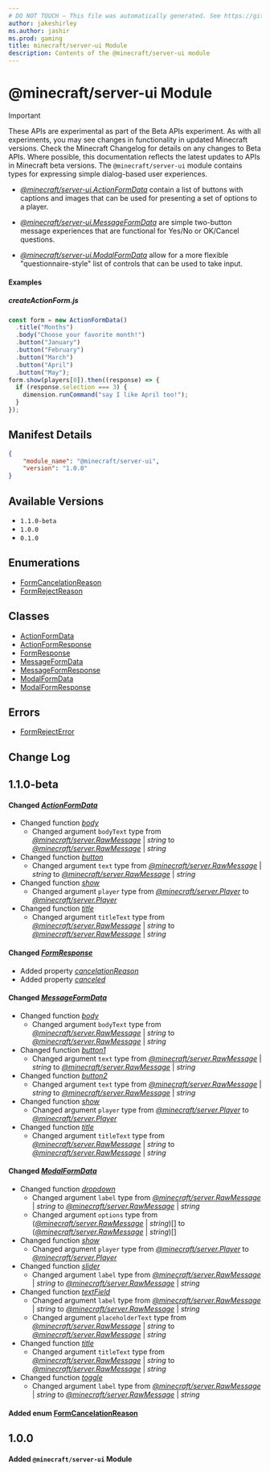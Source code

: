 ```yaml
---
# DO NOT TOUCH — This file was automatically generated. See https://github.com/mojang/minecraftapidocsgenerator to modify descriptions, examples, etc.
author: jakeshirley
ms.author: jashir
ms.prod: gaming
title: minecraft/server-ui Module
description: Contents of the @minecraft/server-ui module
---
```

# @minecraft/server-ui Module
>[!IMPORTANT]
>These APIs are experimental as part of the Beta APIs experiment. As with all experiments, you may see changes in functionality in updated Minecraft versions. Check the Minecraft Changelog for details on any changes to Beta APIs. Where possible, this documentation reflects the latest updates to APIs in Minecraft beta versions.
The `@minecraft/server-ui` module contains types for expressing simple dialog-based user experiences.



  * [*@minecraft/server-ui.ActionFormData*](../../minecraft/server-ui/ActionFormData.md) contain a list of buttons with captions and images that can be used for presenting a set of options to a player.

  * [*@minecraft/server-ui.MessageFormData*](../../minecraft/server-ui/MessageFormData.md) are simple two-button message experiences that are functional for Yes/No or OK/Cancel questions.

  * [*@minecraft/server-ui.ModalFormData*](../../minecraft/server-ui/ModalFormData.md) allow for a more flexible "questionnaire-style" list of controls that can be used to take input.

#### **Examples**
##### *createActionForm.js*
```javascript
const form = new ActionFormData()
  .title("Months")
  .body("Choose your favorite month!")
  .button("January")
  .button("February")
  .button("March")
  .button("April")
  .button("May");
form.show(players[0]).then((response) => {
  if (response.selection === 3) {
    dimension.runCommand("say I like April too!");
  }
});
```

## Manifest Details
```json
{
    "module_name": "@minecraft/server-ui",
    "version": "1.0.0"
}
```

## Available Versions
- `1.1.0-beta`
- `1.0.0`
- `0.1.0`

## Enumerations
- [FormCancelationReason](FormCancelationReason.md)
- [FormRejectReason](FormRejectReason.md)

## Classes
- [ActionFormData](ActionFormData.md)
- [ActionFormResponse](ActionFormResponse.md)
- [FormResponse](FormResponse.md)
- [MessageFormData](MessageFormData.md)
- [MessageFormResponse](MessageFormResponse.md)
- [ModalFormData](ModalFormData.md)
- [ModalFormResponse](ModalFormResponse.md)

## Errors
- [FormRejectError](FormRejectError.md)

## Change Log
## 1.1.0-beta
#### Changed *[ActionFormData](ActionFormData.md)*
- Changed function *[body](ActionFormData.md#body)*
  - Changed argument `bodyText` type from [*@minecraft/server.RawMessage*](../../minecraft/server/RawMessage.md) | *string* to [*@minecraft/server.RawMessage*](../../minecraft/server/RawMessage.md) | *string*
- Changed function *[button](ActionFormData.md#button)*
  - Changed argument `text` type from [*@minecraft/server.RawMessage*](../../minecraft/server/RawMessage.md) | *string* to [*@minecraft/server.RawMessage*](../../minecraft/server/RawMessage.md) | *string*
- Changed function *[show](ActionFormData.md#show)*
  - Changed argument `player` type from [*@minecraft/server.Player*](../../minecraft/server/Player.md) to [*@minecraft/server.Player*](../../minecraft/server/Player.md)
- Changed function *[title](ActionFormData.md#title)*
  - Changed argument `titleText` type from [*@minecraft/server.RawMessage*](../../minecraft/server/RawMessage.md) | *string* to [*@minecraft/server.RawMessage*](../../minecraft/server/RawMessage.md) | *string*
#### Changed *[FormResponse](FormResponse.md)*
- Added property *[cancelationReason](FormResponse.md#cancelationreason)*
- Added property *[canceled](FormResponse.md#canceled)*
#### Changed *[MessageFormData](MessageFormData.md)*
- Changed function *[body](MessageFormData.md#body)*
  - Changed argument `bodyText` type from [*@minecraft/server.RawMessage*](../../minecraft/server/RawMessage.md) | *string* to [*@minecraft/server.RawMessage*](../../minecraft/server/RawMessage.md) | *string*
- Changed function *[button1](MessageFormData.md#button1)*
  - Changed argument `text` type from [*@minecraft/server.RawMessage*](../../minecraft/server/RawMessage.md) | *string* to [*@minecraft/server.RawMessage*](../../minecraft/server/RawMessage.md) | *string*
- Changed function *[button2](MessageFormData.md#button2)*
  - Changed argument `text` type from [*@minecraft/server.RawMessage*](../../minecraft/server/RawMessage.md) | *string* to [*@minecraft/server.RawMessage*](../../minecraft/server/RawMessage.md) | *string*
- Changed function *[show](MessageFormData.md#show)*
  - Changed argument `player` type from [*@minecraft/server.Player*](../../minecraft/server/Player.md) to [*@minecraft/server.Player*](../../minecraft/server/Player.md)
- Changed function *[title](MessageFormData.md#title)*
  - Changed argument `titleText` type from [*@minecraft/server.RawMessage*](../../minecraft/server/RawMessage.md) | *string* to [*@minecraft/server.RawMessage*](../../minecraft/server/RawMessage.md) | *string*
#### Changed *[ModalFormData](ModalFormData.md)*
- Changed function *[dropdown](ModalFormData.md#dropdown)*
  - Changed argument `label` type from [*@minecraft/server.RawMessage*](../../minecraft/server/RawMessage.md) | *string* to [*@minecraft/server.RawMessage*](../../minecraft/server/RawMessage.md) | *string*
  - Changed argument `options` type from ([*@minecraft/server.RawMessage*](../../minecraft/server/RawMessage.md) | *string*)[] to ([*@minecraft/server.RawMessage*](../../minecraft/server/RawMessage.md) | *string*)[]
- Changed function *[show](ModalFormData.md#show)*
  - Changed argument `player` type from [*@minecraft/server.Player*](../../minecraft/server/Player.md) to [*@minecraft/server.Player*](../../minecraft/server/Player.md)
- Changed function *[slider](ModalFormData.md#slider)*
  - Changed argument `label` type from [*@minecraft/server.RawMessage*](../../minecraft/server/RawMessage.md) | *string* to [*@minecraft/server.RawMessage*](../../minecraft/server/RawMessage.md) | *string*
- Changed function *[textField](ModalFormData.md#textfield)*
  - Changed argument `label` type from [*@minecraft/server.RawMessage*](../../minecraft/server/RawMessage.md) | *string* to [*@minecraft/server.RawMessage*](../../minecraft/server/RawMessage.md) | *string*
  - Changed argument `placeholderText` type from [*@minecraft/server.RawMessage*](../../minecraft/server/RawMessage.md) | *string* to [*@minecraft/server.RawMessage*](../../minecraft/server/RawMessage.md) | *string*
- Changed function *[title](ModalFormData.md#title)*
  - Changed argument `titleText` type from [*@minecraft/server.RawMessage*](../../minecraft/server/RawMessage.md) | *string* to [*@minecraft/server.RawMessage*](../../minecraft/server/RawMessage.md) | *string*
- Changed function *[toggle](ModalFormData.md#toggle)*
  - Changed argument `label` type from [*@minecraft/server.RawMessage*](../../minecraft/server/RawMessage.md) | *string* to [*@minecraft/server.RawMessage*](../../minecraft/server/RawMessage.md) | *string*
#### Added enum [FormCancelationReason](FormCancelationReason.md)
## 1.0.0
#### Added `@minecraft/server-ui` Module
